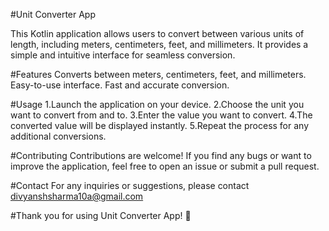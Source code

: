 #Unit Converter App

This Kotlin application allows users to convert between various units of length, including meters, centimeters, feet, and millimeters. 
It provides a simple and intuitive interface for seamless conversion.

#Features
Converts between meters, centimeters, feet, and millimeters.
Easy-to-use interface.
Fast and accurate conversion.

#Usage
1.Launch the application on your device.
2.Choose the unit you want to convert from and to.
3.Enter the value you want to convert.
4.The converted value will be displayed instantly.
5.Repeat the process for any additional conversions.

#Contributing
Contributions are welcome! If you find any bugs or want to improve the application,
feel free to open an issue or submit a pull request.

#Contact
For any inquiries or suggestions, please contact divyanshsharma10a@gmail.com 

#Thank you for using Unit Converter App! 🚀





